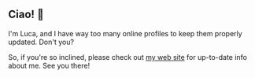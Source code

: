 ## Ciao! :vulcan_salute:

I'm Luca, and I have way too many online profiles to keep them properly updated. Don't you?

So, if you're so inclined, please check out [my web site](https://lucainvernizzi.net) for up-to-date info about me. See you there!

<!--
**invernizzi/invernizzi** is a ✨ _special_ ✨ repository because its `README.md` (this file) appears on your GitHub profile.

Here are some ideas to get you started:

- 🔭 I’m currently working on ...
- 🌱 I’m currently learning ...
- 👯 I’m looking to collaborate on ...
- 🤔 I’m looking for help with ...
- 💬 Ask me about ...
- 📫 How to reach me: ...
- 😄 Pronouns: ...
- ⚡ Fun fact: ...
-->
